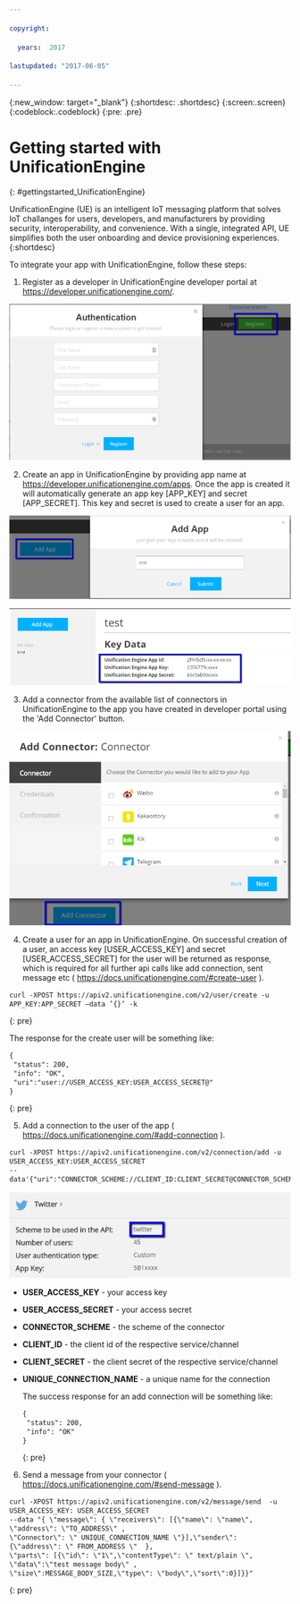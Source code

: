 ```yaml
---

copyright:

  years:  2017

lastupdated: "2017-06-05"

---
```


{:new_window: target="_blank"}
{:shortdesc: .shortdesc}
{:screen:.screen}
{:codeblock:.codeblock}
{:pre: .pre}



# Getting started with UnificationEngine
{: #gettingstarted_UnificationEngine}


UnificationEngine (UE) is an intelligent IoT messaging platform that solves IoT challanges for users, developers, and manufacturers by providing security, interoperability, and convenience. With a single, integrated API, UE simplifies both the user onboarding and device provisioning experiences.
{:shortdesc}


To integrate your app with UnificationEngine, follow these steps:

1. Register as a developer in UnificationEngine developer portal at https://developer.unificationengine.com/.

![Register](register.png)
        
2. Create an app in UnificationEngine by providing app name at https://developer.unificationengine.com/apps. Once the app is created it will automatically generate an app key  [APP_KEY] and secret [APP_SECRET]. This key and secret is used to create a user for an app.

![Create App](createApp.png)

![App Details](appDetails.png)

3. Add a connector from the available list of connectors in UnificationEngine to the app you have created in developer portal using the 'Add Connector' button.

![Add Connector](addConnector.png)

4. Create a user for an app in UnificationEngine. On successful creation of a user, an access key [USER_ACCESS_KEY] and secret [USER_ACCESS_SECRET]  for the user will be returned as response, which is required for all further api calls like add connection, sent message etc ( https://docs.unificationengine.com/#create-user ).


  ```
  curl -XPOST https://apiv2.unificationengine.com/v2/user/create -u APP_KEY:APP_SECRET –data ’{}’ -k
  ```
  {: pre}

  The response for the create user will be something like:

  ```
 {
   "status": 200,
   "info": "OK", 
   "uri":"user://USER_ACCESS_KEY:USER_ACCESS_SECRET@"
  }
  ```
  {: pre}

5. Add a connection to the user of the app ( https://docs.unificationengine.com/#add-connection ).

  ```
  curl -XPOST https://apiv2.unificationengine.com/v2/connection/add -u USER_ACCESS_KEY:USER_ACCESS_SECRET
  --data'{"uri":"CONNECTOR_SCHEME://CLIENT_ID:CLIENT_SECRET@CONNECTOR_SCHEME.com","name":"UNIQUE_CONNECTION_NAME"}'
  ```

  ![Connector Details](connectorDetails.png)

- **USER_ACCESS_KEY**  -  your access key
- **USER_ACCESS_SECRET**  -  your access secret
- **CONNECTOR_SCHEME**  -  the scheme of the connector
- **CLIENT_ID**  -  the client id of the respective service/channel
- **CLIENT_SECRET**  -   the client secret of the respective service/channel
- **UNIQUE_CONNECTION_NAME**  -   a unique name for the connection
  
  The success response for an add connection will be something like:

  ```
  {
   "status": 200,
   "info": "OK"
  } 
  ```
  {: pre}


6. Send a message from your connector ( https://docs.unificationengine.com/#send-message ).

  ```
  curl -XPOST https://apiv2.unificationengine.com/v2/message/send  -u USER_ACCESS_KEY: USER_ACCESS_SECRET
  --data "{ \"message\": { \"receivers\": [{\"name\": \"name\", \"address\": \"TO_ADDRESS\" ,
  \"Connector\": \" UNIQUE_CONNECTION_NAME \"}],\"sender\": {\"address\": \" FROM_ADDRESS \"  },
  \"parts\": [{\"id\": \"1\",\"contentType\": \" text/plain \", \"data\":\"test message body\" ,
  \"size\":MESSAGE_BODY_SIZE,\"type\": \"body\",\"sort\":0}]}}"
  ```
  {: pre}


<!-- Related links section: REQUIRED but moved to toc file (in your same folder).  Edit there by adding the following:

{: .navgroup id="learn"}
    index.md

    {: .topicgroup}
    Related links
        [UnificationEngine Developer Account](https://developer.unificationengine.com/)
    {: .navgroup-end}

To add related links, indent the 8 spaces, put the name of the link in [] and the URL in (), like so:
        [UnificationEngine Developer Account](https://developer.unificationengine.com/)
    
If you have API references to add, leave a blank line under the previous navgroup and then add:

    {: .navgroup id="reference"}
    Reference
        [API Documentation](https://docs.unificationengine.com)
    {: .navgroup-end}
-->
